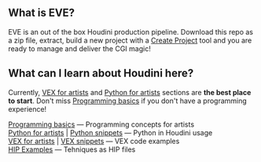 ## What is EVE?
EVE is an out of the box Houdini production pipeline. Download this repo as a zip file, extract, build a new project with a [Create Project](tools#create-project) tool and you are ready to manage and deliver the CGI magic! 

## What can I learn about Houdini here?
Currently, [VEX for artists](vex-for-artists) and [Python for artists](python-for-artists) sections are **the best place to start**. Don't miss [Programming basics](programming-basics) if you don't have a programming experience!

[Programming basics](programming-basics) — Programming concepts for artists  
[Python for artists](python-for-artists) | [Python snippets](python-snippets) — Python in Houdini usage  
[VEX for artists](vex-for-artists) | [VEX snippets](vex-snippets) — VEX code examples  
[HIP Examples](examples) — Tehniques as HIP files   
